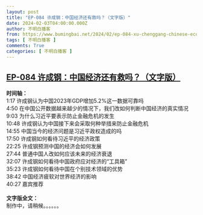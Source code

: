 ```yaml
---
layout: post
title: "EP-084 许成钢：中国经济还有救吗？（文字版）"
date: 2024-02-03T04:00:00.000Z
author: 不明白播客
from: https://www.bumingbai.net/2024/02/ep-084-xu-chenggang-chinese-economy-2024-text/?utm_source=rss&utm_medium=rss&utm_campaign=ep-084-xu-chenggang-chinese-economy-2024-text
tags: [ 不明白播客 ]
comments: True
categories: [ 不明白播客 ]
---
```

<!--1706932800000-->
[EP-084 许成钢：中国经济还有救吗？（文字版）](https://www.bumingbai.net/2024/02/ep-084-xu-chenggang-chinese-economy-2024-text/?utm_source=rss&utm_medium=rss&utm_campaign=ep-084-xu-chenggang-chinese-economy-2024-text)
------

<div>
<div id="buzzsprout-player-14430533"></div><script src="https://www.buzzsprout.com/1982525/14430533-.js?container_id=buzzsprout-player-14430533&#038;player=small" type="text/javascript" charset="utf-8"></script><p><strong>时间轴：<br></strong>1:17 许成钢认为中国2023年GDP增加5.2%这一数据可靠吗<br>4:50 在中国公开数据越来越少的情况下，我们改如何判断中国经济的真实情况<br>9:03 为什么习近平要表示防止金融危机的发生<br>10:48 许成钢认为中国接下来会采取何种举措来防止金融危机<br>14:55 中国当今的经济问题是习近平政权造成的吗<br>17:50 许成钢如何看待习近平的经济政策<br>22:25 许成钢预测中国的经济会如何发展<br>27:44 普通中国人改如何应该未来的经济衰退<br>32:07 许成钢如何看待中国政府应对经济的“工具箱”<br>35:23 许成钢如何看待中国在个别技术领域的优势<br>38:42 中国经济疲软对世界经济的影响<br>40:27 嘉宾推荐<br><br><strong>文字版全文：<br></strong>制作中，请稍候。。。。。。</p><p></p>
</div>
